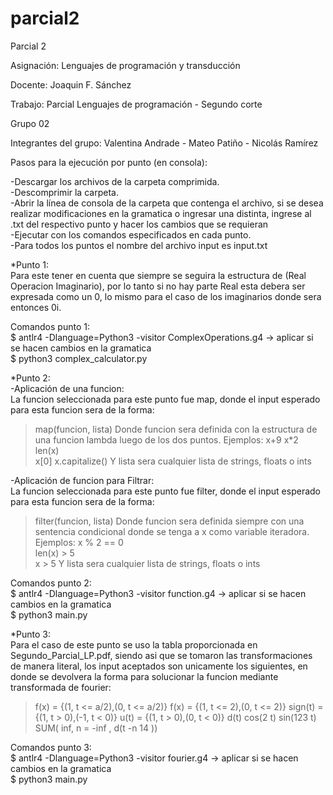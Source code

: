 # parcial2
Parcial 2 

Asignación: Lenguajes de programación y transducción

Docente: Joaquin F. Sánchez

Trabajo: Parcial Lenguajes de programación - Segundo corte

Grupo 02

Integrantes del grupo: Valentina Andrade - Mateo Patiño - Nicolás Ramírez

Pasos para la ejecución por punto (en consola):

-Descargar los archivos de la carpeta comprimida.  
-Descomprimir la carpeta.  
-Abrir la línea de consola de la carpeta que contenga el archivo, si se desea realizar modificaciones en la gramatica o ingresar una distinta, ingrese al .txt del respectivo punto y hacer los cambios que se requieran   
-Ejecutar con los comandos especificados en cada punto.    
-Para todos los puntos el nombre del archivo input es input.txt     
    
*Punto 1:   
Para este tener en cuenta que siempre se seguira la estructura de (Real Operacion Imaginario), por lo tanto si no hay parte Real esta debera ser expresada como un 0, lo mismo para el caso de los imaginarios donde sera entonces 0i.
     
Comandos punto 1:    
$ antlr4 -Dlanguage=Python3 -visitor ComplexOperations.g4 -> aplicar si se hacen cambios en la gramatica     
$ python3 complex_calculator.py   
     
*Punto 2:    
-Aplicación de una funcion:   
La funcion seleccionada para este punto fue map, donde el input esperado para esta funcion sera de la forma:   
>map(funcion, lista)
Donde funcion sera definida con la estructura de una funcion lambda luego de los dos puntos. Ejemplos:
>x+9
>x*2   
>len(x)   
>x[0]
>x.capitalize()
Y lista sera cualquier lista de strings, floats o ints
     
-Aplicación de funcion para Filtrar:   
La funcion seleccionada para este punto fue filter, donde el input esperado para esta funcion sera de la forma:   
>filter(funcion, lista)
Donde funcion sera definida siempre con una sentencia condicional donde se tenga a x como variable iteradora. Ejemplos:
>x % 2 == 0    
>len(x) > 5       
>x > 5
Y lista sera cualquier lista de strings, floats o ints
    
Comandos punto 2:     
$ antlr4 -Dlanguage=Python3 -visitor function.g4 -> aplicar si se hacen cambios en la gramatica     
$ python3 main.py    
          
*Punto 3:    
Para el caso de este punto se uso la tabla proporcionada en Segundo_Parcial_LP.pdf, siendo asi que se tomaron las transformaciones de manera literal, los input aceptados son unicamente los siguientes, en donde se devolvera la forma para solucionar la funcion mediante transformada de fourier:    
>f(x) = {(1, t <= a/2),(0, t <= a/2)}
>f(x) = {(1, t <= 2),(0, t <= 2)}
>sign(t) = {(1, t > 0),(-1, t < 0)}
>u(t) = {(1, t > 0),(0, t < 0)}
>d(t)
>cos(2 t)
>sin(123 t)
>SUM( inf, n = -inf , d(t  -n 14 ))    
     
Comandos punto 3:    
$ antlr4 -Dlanguage=Python3 -visitor fourier.g4 -> aplicar si se hacen cambios en la gramatica     
$ python3 main.py 
